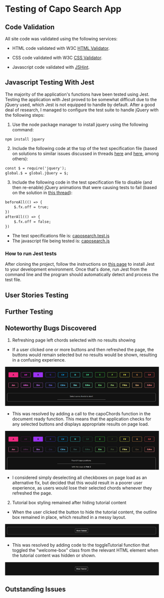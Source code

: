 # Testing of Capo Search App
## Code Validation

All site code was validated using the following services:

* HTML code validated with W3C [HTML Validator](https://validator.w3.org/nu/).

* CSS code validated with W3C [CSS Validator](https://jigsaw.w3.org/css-validator/).

* Javascript code validated with [JSHint](https://jshint.com/).

## Javascript Testing With Jest

The majority of the application's functions have been tested using Jest. Testing the application with Jest proved to be somewhat difficult due to the jQuery used, which Jest is not equipped to handle by default. After a good deal of research, I managed to configure the test suite to handle jQuery with the following steps:

1. Use the node package manager to install jquery using the following command:
```
npm install jquery
```
2. Include the following code at the top of the test specification file (based on solutions to similar issues discussed in threads [here](https://stackoverflow.com/questions/38309405/how-can-i-fix-referenceerror-is-not-defined-when-using-jquery-with-mocha-js) and [here](https://stackoverflow.com/questions/41844947/reactjs-jest-jquery-is-not-defined), among others): 
```
const $ = require('jquery');
global.$ = global.jQuery = $;
```
3. Include the following code in the test specification file to disable (and then re-enable) jQuery animations that were causing tests to fail (based on the solution in [this thread](https://stackoverflow.com/questions/53732869/testing-jquery-animations-with-jest)):
```
beforeAll(() => {
    $.fx.off = true;
})
afterAll(() => {
    $.fx.off = false;
})
```

* The test specifications file is: [caposearch.test.js](https://github.com/lmjh/capo-search-app/blob/ef2fbcf9addaa9fe3eaa25df804b7f64737b32b8/assets/js/tests/caposearch.test.js)
* The javascript file being tested is: [caposearch.js](https://github.com/lmjh/capo-search-app/blob/ef2fbcf9addaa9fe3eaa25df804b7f64737b32b8/assets/js/caposearch.js)

### How to run Jest tests 

After cloning the project, follow the instructions on [this page](https://jestjs.io/docs/getting-started) to install Jest to your development environment. Once that's done, run Jest from the command line and the program should automatically detect and process the test file.

## User Stories Testing

## Further Testing

## Noteworthy Bugs Discovered

1. Refreshing page left chords selected with no results showing
* If a user clicked one or more buttons and then refreshed the page, the buttons would remain selected but no results would be shown, resulting in a confusing experience.

![Screenshot of chord selection bug](documentation/bugs/refresh-bug-1.jpg)

* This was resolved by adding a call to the capoChords function in the document ready function. This means that the application checks for any selected buttons and displays appropriate results on page load.

![Screenshot of chord selection after bug fixed](documentation/bugs/refresh-bug-2.jpg)

* I considered simply deselecting all checkboxes on page load as an alternative fix, but decided that this would result in a poorer user experience, as users would lose their selected chords whenever they refreshed the page.

2. Tutorial box styling remained after hiding tutorial content
* When the user clicked the button to hide the tutorial content, the outline box remained in place, which resulted in a messy layout.

![Screenshot of tutorial box bug](documentation/bugs/tutorial-bug-1.jpg)

* This was resolved by adding code to the toggleTutorial function that toggled the "welcome-box" class from the relevant HTML element when the tutorial content was hidden or shown.

![Screenshot of tutorial box after bug fixed](documentation/bugs/tutorial-bug-2.jpg)

## Outstanding Issues